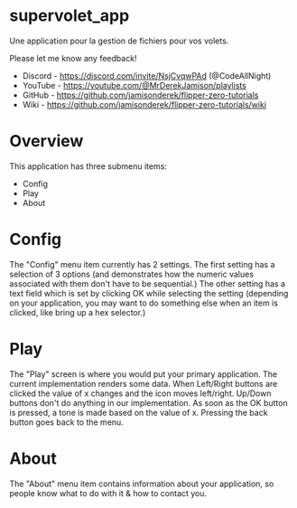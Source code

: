 # supervolet_app
Une application pour la gestion de fichiers pour vos volets.

Please let me know any feedback! 
- Discord - https://discord.com/invite/NsjCvqwPAd  (@CodeAllNight)
- YouTube - https://youtube.com/@MrDerekJamison/playlists
- GitHub - https://github.com/jamisonderek/flipper-zero-tutorials
- Wiki - https://github.com/jamisonderek/flipper-zero-tutorials/wiki

# Overview
This application has three submenu items:
* Config
* Play
* About

# Config
The "Config" menu item currently has 2 settings.  The first setting has a selection of 3 options (and demonstrates how the numeric values associated with them don't have to be sequential.)  The other setting has a text field which is set by clicking OK while selecting the setting (depending on your application, you may want to do something else when an item is clicked, like bring up a hex selector.)

# Play
The "Play" screen is where you would put your primary application.  The current implementation renders some data.  When Left/Right buttons are clicked the value of x changes and the icon moves left/right.  Up/Down buttons don't do anything in our implementation.  As soon as the OK button is pressed, a tone is made based on the value of x.  Pressing the back button goes back to the menu.

# About
The "About" menu item contains information about your application, so people know what to do with it & how to contact you.

